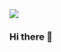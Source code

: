 <img src="https://capsule-render.vercel.app/api?type=waving&color=auto&height=300&section=header&text=capsule%20render&fontSize=90" />


### Hi there 👋




<!--
**glasspark/glasspark** is a ✨ _special_ ✨ repository because its `README.md` (this file) appears on your GitHub profile.

Here are some ideas to get you started:

- 🔭 I’m currently working on ...
- 🌱 I’m currently learning ...
- 👯 I’m looking to collaborate on ...
- 🤔 I’m looking for help with ...
- 💬 Ask me about ...
- 📫 How to reach me: ...
- 😄 Pronouns: ...
- ⚡ Fun fact: ...
-->
